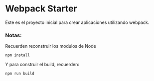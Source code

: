 # Webpack Starter

Este es el proyecto inicial para crear aplicaciones utilizando webpack.

### Notas:
Recuerden reconstruir los modulos de  Node
```
npm install
```

Y para construir el build, recuerden:
```
npm run build
```
